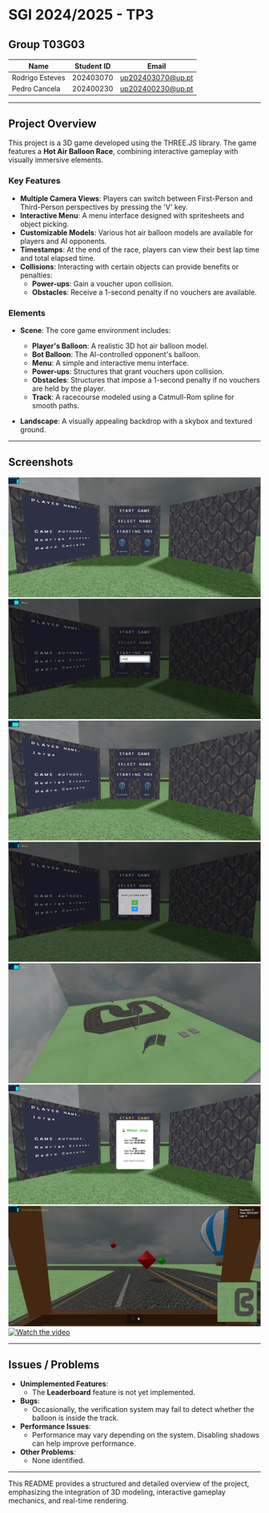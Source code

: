 # SGI 2024/2025 - TP3

## Group T03G03

| Name             | Student ID | Email                   |
| ----------------- | ---------- | ----------------------- |
| Rodrigo Esteves   | 202403070  | up202403070@up.pt       |
| Pedro Cancela     | 202400230  | up202400230@up.pt       |

---

## Project Overview

This project is a 3D game developed using the THREE.JS library. The game features a **Hot Air Balloon Race**, combining interactive gameplay with visually immersive elements.

### Key Features

- **Multiple Camera Views**: Players can switch between First-Person and Third-Person perspectives by pressing the 'V' key.
- **Interactive Menu**: A menu interface designed with spritesheets and object picking.
- **Customizable Models**: Various hot air balloon models are available for players and AI opponents.
- **Timestamps**: At the end of the race, players can view their best lap time and total elapsed time.
- **Collisions**: Interacting with certain objects can provide benefits or penalties:
  - **Power-ups**: Gain a voucher upon collision.
  - **Obstacles**: Receive a 1-second penalty if no vouchers are available.

### Elements

- **Scene**: The core game environment includes:
  - **Player's Balloon**: A realistic 3D hot air balloon model.
  - **Bot Balloon**: The AI-controlled opponent's balloon.
  - **Menu**: A simple and interactive menu interface.
  - **Power-ups**: Structures that grant vouchers upon collision.
  - **Obstacles**: Structures that impose a 1-second penalty if no vouchers are held by the player.
  - **Track**: A racecourse modeled using a Catmull-Rom spline for smooth paths.

- **Landscape**: A visually appealing backdrop with a skybox and textured ground.

---

## Screenshots

![Screenshot 1](./screenshots/1.png)  
![Screenshot 2](./screenshots/2.png)  
![Screenshot 3](./screenshots/3.png)  
![Screenshot 4](./screenshots/4.png)  
![Screenshot 5](./screenshots/5.png)  
![Screenshot 6](./screenshots/6.png)  
![Screenshot 7](./screenshots/7.png)  
[![Watch the video](https://img.youtube.com/vi/NrZh9poIOiI/0.jpg)](https://youtu.be/NrZh9poIOiI)

---

## Issues / Problems

- **Unimplemented Features**:  
  - The **Leaderboard** feature is not yet implemented.
- **Bugs**:  
  - Occasionally, the verification system may fail to detect whether the balloon is inside the track.
- **Performance Issues**:  
  - Performance may vary depending on the system. Disabling shadows can help improve performance.
- **Other Problems**:  
  - None identified.

---

This README provides a structured and detailed overview of the project, emphasizing the integration of 3D modeling, interactive gameplay mechanics, and real-time rendering.
